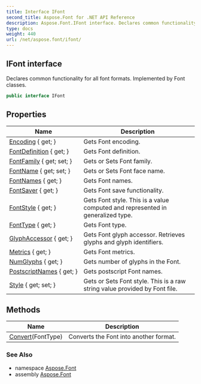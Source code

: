 ```yaml
---
title: Interface IFont
second_title: Aspose.Font for .NET API Reference
description: Aspose.Font.IFont interface. Declares common functionality for all font formats. Implemented by Font classes
type: docs
weight: 440
url: /net/aspose.font/ifont/
---
```

## IFont interface

Declares common functionality for all font formats. Implemented by Font classes.

```csharp
public interface IFont
```

## Properties

| Name | Description |
| --- | --- |
| [Encoding](../../aspose.font/ifont/encoding/) { get; } | Gets Font encoding. |
| [FontDefinition](../../aspose.font/ifont/fontdefinition/) { get; } | Gets Font definition. |
| [FontFamily](../../aspose.font/ifont/fontfamily/) { get; set; } | Gets or Sets Font family. |
| [FontName](../../aspose.font/ifont/fontname/) { get; set; } | Gets or Sets Font face name. |
| [FontNames](../../aspose.font/ifont/fontnames/) { get; } | Gets Font names. |
| [FontSaver](../../aspose.font/ifont/fontsaver/) { get; } | Gets Font save functionality. |
| [FontStyle](../../aspose.font/ifont/fontstyle/) { get; } | Gets Font style. This is a value computed and represented in generalized type. |
| [FontType](../../aspose.font/ifont/fonttype/) { get; } | Gets Font type. |
| [GlyphAccessor](../../aspose.font/ifont/glyphaccessor/) { get; } | Gets Font glyph accessor. Retrieves glyphs and glyph identifiers. |
| [Metrics](../../aspose.font/ifont/metrics/) { get; } | Gets Font metrics. |
| [NumGlyphs](../../aspose.font/ifont/numglyphs/) { get; } | Gets number of glyphs in the Font. |
| [PostscriptNames](../../aspose.font/ifont/postscriptnames/) { get; } | Gets postscript Font names. |
| [Style](../../aspose.font/ifont/style/) { get; set; } | Gets or Sets Font style. This is a raw string value provided by Font file. |

## Methods

| Name | Description |
| --- | --- |
| [Convert](../../aspose.font/ifont/convert/)(FontType) | Converts the Font into another format. |

### See Also

* namespace [Aspose.Font](../../aspose.font/)
* assembly [Aspose.Font](../../)


